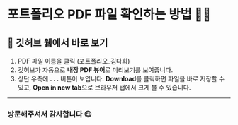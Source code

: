 # 포트폴리오 PDF 파일 확인하는 방법 📄✨


## 🔎 깃허브 웹에서 바로 보기

1. PDF 파일 이름을 클릭 (포트폴리오_김다희)
2. 깃허브가 자동으로 **내장 PDF 뷰어**로 미리보기를 보여줍니다.
3. 상단 우측에 **. . .** 버튼이 보입니다. **Download**를 클릭하면 파일을 바로 저장할 수 있고, **Open in new tab**으로 브라우저 탭에서 크게 볼 수 있습니다.

---

### 방문해주셔서 감사합니다 😉
